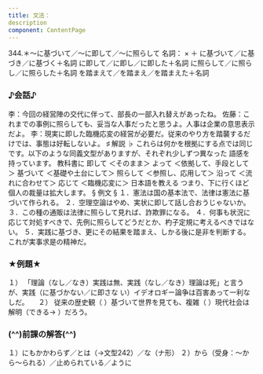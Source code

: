 ```yaml
---
title: 文法：
description
component: ContentPage
---
```



344.＊～に基づいて／～に即して／～に照らして
名詞： × ＋ に基づいて／に基づき／に基づく＋名詞 に即して／に即し／に即した＋名詞 に照らして／に照らし／に照らした＋名詞 を踏まえて／を踏まえ／を踏まえた＋名詞
### ♪会話♪
李：今回の経営陣の交代に伴って、部長の一部入れ替えがあったね。
佐藤：これまでの事例に照らしても、妥当な人事だったと思うよ。人事は企業の意思表示だよ。
李：現実に即した臨機応変の経営が必要だ。従来のやり方を踏襲するだけでは、事態は好転しないよ。
♯ 解説 ♭
これらは何かを根拠にする点では同じです。以下のような同義文型がありますが、それぞれ少しずつ異なった
語感を持っています。
教科書に 即して ＜そのまま＞
よって ＜依拠して、手段として＞ 基づいて ＜基礎や土台にして＞ 照らして ＜参照し、応用して＞ 沿って ＜流れに合わせて＞ 応じて ＜臨機応変に＞
日本語を教える
つまり、下に行くほど個人の裁量は拡大します。
§ 例文 §
１．憲法は国の基本法で、法律は憲法に基づいて作られる。
２．空理空論はやめ、実状に即して話し合おうじゃないか。
３．この種の通販は法律に照らして見れば、詐欺罪になる。
４．何事も状況に応じて対処すべきで、先例に照らしてどうだとか、杓子定規に考えるべきではない。
５．実践に基づき、更にその結果を踏まえ、しかる後に是非を判断する。これが実事求是の精神だ。
### ★例題★
１） 「理論（なし／なき）実践は無、実践（なし／なき）理論は死」と言うが、実践（に基づかない／に即さな
い）イデオロギー論争は百害あって一利なしだ。    
２） 従来の歴史観（ ）基づいて世界を見ても、複雑（ ）現代社会は解明（できる→ ）だろう。
### (^^)前課の解答(^^)
１）にもかかわらず／とは（→文型242）／な（ナ形）
２）から（受身：～から～られる）／止められている／ように
